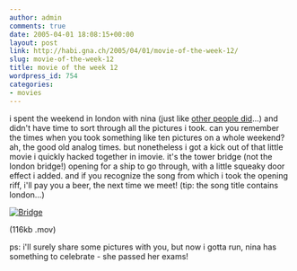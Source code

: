 ```yaml
---
author: admin
comments: true
date: 2005-04-01 18:08:15+00:00
layout: post
link: http://habi.gna.ch/2005/04/01/movie-of-the-week-12/
slug: movie-of-the-week-12
title: movie of the week 12
wordpress_id: 754
categories:
- movies
---
```



i spent the weekend in london with nina (just like [other people did](http://www.kozary.com/blog/miklos/index.php?p=45)...) and didn't have time to sort through all the pictures i took. can you remember the times when you took something like ten pictures on a whole weekend? ah, the good old analog times. but nonetheless i got a kick out of that little movie i quickly hacked together in imovie. it's the tower bridge (not the london bridge!) opening for a ship to go through, with a little squeaky door effect i added. and if you recognize the song from which i took the opening riff, i'll pay you a beer, the next time we meet! (tip: the song title contains london...)



[![Bridge](http://habi.gna.ch/blog/images/bridge-tm.jpg)](http://habi.gna.ch/blog/images/bridge.mov) 
  
(116kb .mov)



ps: i'll surely share some pictures with you, but now i gotta run, nina has something to celebrate - she passed her exams!


